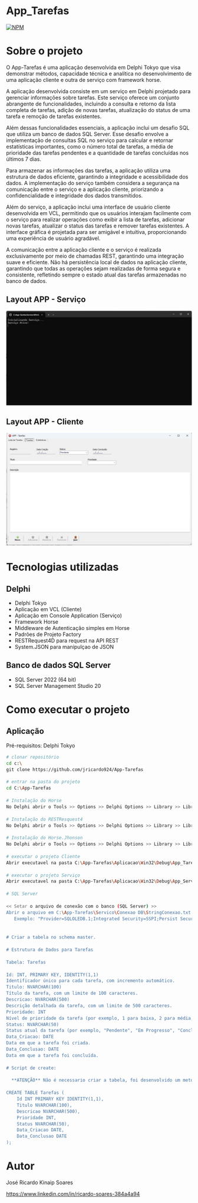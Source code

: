 # App_Tarefas
[![NPM](https://img.shields.io/npm/l/react)](https://github.com/jricardo924/App_Tarefas/blob/main/LICENSE) 



# Sobre o projeto

O App-Tarefas é uma aplicação desenvolvida em Delphi Tokyo que visa demonstrar métodos, capacidade técnica e analítica no desenvolvimento de uma aplicação cliente e outra de serviço com framework horse.


   A aplicação desenvolvida consiste em um serviço em Delphi projetado para gerenciar informações sobre tarefas. Este serviço oferece um conjunto abrangente de funcionalidades, incluindo a consulta e retorno da lista completa de tarefas, adição de novas tarefas, atualização do status de uma tarefa e remoção de tarefas existentes.

   Além dessas funcionalidades essenciais, a aplicação inclui um desafio SQL que utiliza um banco de dados SQL Server. Esse desafio envolve a implementação de consultas SQL no serviço para calcular e retornar estatísticas importantes, como o número total de tarefas, a média de prioridade das tarefas pendentes e a quantidade de tarefas concluídas nos últimos 7 dias.

   Para armazenar as informações das tarefas, a aplicação utiliza uma estrutura de dados eficiente, garantindo a integridade e acessibilidade dos dados. A implementação do serviço também considera a segurança na comunicação entre o serviço e a aplicação cliente, priorizando a confidencialidade e integridade dos dados transmitidos.

   Além do serviço, a aplicação inclui uma interface de usuário cliente desenvolvida em VCL, permitindo que os usuários interajam facilmente com o serviço para realizar operações como exibir a lista de tarefas, adicionar novas tarefas, atualizar o status das tarefas e remover tarefas existentes. A interface gráfica é projetada para ser amigável e intuitiva, proporcionando uma experiência de usuário agradável.

   A comunicação entre a aplicação cliente e o serviço é realizada exclusivamente por meio de chamadas REST, garantindo uma integração suave e eficiente. Não há persistência local de dados na aplicação cliente, garantindo que todas as operações sejam realizadas de forma segura e consistente, refletindo sempre o estado atual das tarefas armazenadas no banco de dados.


## Layout APP - Serviço
![Mobile 1](https://github.com/jricardo924/image/blob/main/Servico.jpg) 

## Layout APP - Cliente
![Mobile 1](https://github.com/jricardo924/image/blob/main/Cliente.jpg) 


# Tecnologias utilizadas
## Delphi
- Delphi Tokyo
- Aplicação em VCL (Cliente)
- Aplicação em Console Application (Serviço)
- Framework Horse
- Middleware de Autenticação simples em Horse
- Padrões de Projeto Factory
- RESTRequest4D para request na API REST
- System.JSON para manipulçao de JSON
    
## Banco de dados SQL Server
- SQL Server 2022 (64 bit)
- SQL Server Management Studio 20


# Como executar o projeto

## Aplicação
Pré-requisitos: Delphi Tokyo

```bash
# clonar repositório
cd c:\
git clone https://github.com/jricardo924/App-Tarefas

# entrar na pasta do projeto
cd C:\App-Tarefas

# Instalação do Horse
No Delphi abrir o Tools >> Options >> Delphi Options >> Library >> Library path: C:\App-Tarefas\Componentes\Horse\horse-master\horse-master\src

# Instalação do RESTResquest4
No Delphi abrir o Tools >> Options >> Delphi Options >> Library >> Library path: C:\App-Tarefas\Componentes\RESTRequest4Delphi-master\src

# Instalação do Horse.Jhonson
No Delphi abrir o Tools >> Options >> Delphi Options >> Library >> Library path: C:\App-Tarefas\Componentes\jhonson-master\src

# executar o projeto Cliente
Abrir executavel na pasta C:\App-Tarefas\Aplicacao\Win32\Debug\App_Tarefas.exe

# executar o projeto Serviço
Abrir executavel na pasta C:\App-Tarefas\Aplicacao\Win32\Debug\App_Servico.exe

# SQL Server

<< Setar o arquivo de conexão com o banco (SQL Server) >>
Abrir o arquivo em C:\App-Tarefas\Servico\Conexao DB\StringConexao.txt
   Exemplo: "Provider=SQLOLEDB.1;Integrated Security=SSPI;Persist Security Info=False;Initial Catalog=master;Data Source=NomeMaquina"


# Criar a tabela no schema master. 

# Estrutura de Dados para Tarefas

Tabela: Tarefas

Id: INT, PRIMARY KEY, IDENTITY(1,1)
Identificador único para cada tarefa, com incremento automático.
Titulo: NVARCHAR(100)
Título da tarefa, com um limite de 100 caracteres.
Descricao: NVARCHAR(500)
Descrição detalhada da tarefa, com um limite de 500 caracteres.
Prioridade: INT
Nível de prioridade da tarefa (por exemplo, 1 para baixa, 2 para média, 3 para alta).
Status: NVARCHAR(50)
Status atual da tarefa (por exemplo, "Pendente", "Em Progresso", "Concluído").
Data_Criacao: DATE
Data em que a tarefa foi criada.
Data_Conclusao: DATE
Data em que a tarefa foi concluída.

# Script de create:

  **ATENÇÃO** Não é necessario criar a tabela, foi desenvolvido um metodo para criar a tabela na primeira consulta, caso não exista.

CREATE TABLE Tarefas (
    Id INT PRIMARY KEY IDENTITY(1,1),
    Titulo NVARCHAR(100),
    Descricao NVARCHAR(500), 
    Prioridade INT,
    Status NVARCHAR(50),
    Data_Criacao DATE,
    Data_Conclusao DATE
);

```



# Autor

José Ricardo Kinaip Soares

https://www.linkedin.com/in/ricardo-soares-384a4a94
